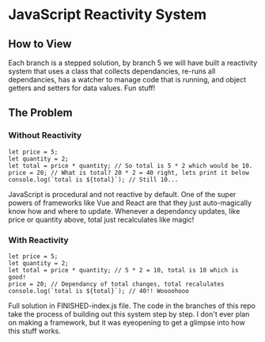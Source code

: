 # JavaScript Reactivity System

## How to View

Each branch is a stepped solution, by branch 5 we will have built a reactivity system that uses a class that collects dependancies, re-runs all dependancies, has a watcher to manage code that is running, and object getters and setters for data values. Fun stuff!

## The Problem

### Without Reactivity

```
let price = 5;
let quantity = 2;
let total = price * quantity; // So total is 5 * 2 which would be 10.
price = 20; // What is total? 20 * 2 = 40 right, lets print it below
console.log(`total is ${total}`); // Still 10...
```

JavaScript is procedural and not reactive by default. One of the super powers of frameworks like Vue and React are that they just auto-magically know how and where to update. Whenever a dependancy updates, like price or quantity above, total just recalculates like magic!

### With Reactivity

```
let price = 5;
let quantity = 2;
let total = price * quantity; // 5 * 2 = 10, total is 10 which is good!
price = 20; // Dependancy of total changes, total recalulates
console.log(`total is ${total}`); // 40!! Woooohooo
```

Full solution in FINISHED-index.js file. The code in the branches of this repo take the process of building out this system step by step. I don't ever plan on making a framework, but it was eyeopening to get a glimpse into how this stuff works.
